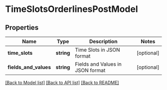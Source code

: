 # TimeSlotsOrderlinesPostModel

## Properties
Name | Type | Description | Notes
------------ | ------------- | ------------- | -------------
**time_slots** | **string** | Time Slots in JSON format | [optional] 
**fields_and_values** | **string** | Fields and Values in JSON format | [optional] 

[[Back to Model list]](../README.md#documentation-for-models) [[Back to API list]](../README.md#documentation-for-api-endpoints) [[Back to README]](../README.md)



